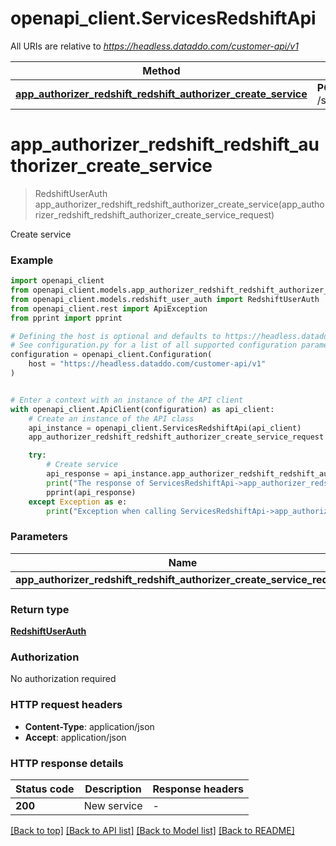 # openapi_client.ServicesRedshiftApi

All URIs are relative to *https://headless.dataddo.com/customer-api/v1*

Method | HTTP request | Description
------------- | ------------- | -------------
[**app_authorizer_redshift_redshift_authorizer_create_service**](ServicesRedshiftApi.md#app_authorizer_redshift_redshift_authorizer_create_service) | **POST** /services/redshift | Create service


# **app_authorizer_redshift_redshift_authorizer_create_service**
> RedshiftUserAuth app_authorizer_redshift_redshift_authorizer_create_service(app_authorizer_redshift_redshift_authorizer_create_service_request)

Create service

### Example


```python
import openapi_client
from openapi_client.models.app_authorizer_redshift_redshift_authorizer_create_service_request import AppAuthorizerRedshiftRedshiftAuthorizerCreateServiceRequest
from openapi_client.models.redshift_user_auth import RedshiftUserAuth
from openapi_client.rest import ApiException
from pprint import pprint

# Defining the host is optional and defaults to https://headless.dataddo.com/customer-api/v1
# See configuration.py for a list of all supported configuration parameters.
configuration = openapi_client.Configuration(
    host = "https://headless.dataddo.com/customer-api/v1"
)


# Enter a context with an instance of the API client
with openapi_client.ApiClient(configuration) as api_client:
    # Create an instance of the API class
    api_instance = openapi_client.ServicesRedshiftApi(api_client)
    app_authorizer_redshift_redshift_authorizer_create_service_request = openapi_client.AppAuthorizerRedshiftRedshiftAuthorizerCreateServiceRequest() # AppAuthorizerRedshiftRedshiftAuthorizerCreateServiceRequest | 

    try:
        # Create service
        api_response = api_instance.app_authorizer_redshift_redshift_authorizer_create_service(app_authorizer_redshift_redshift_authorizer_create_service_request)
        print("The response of ServicesRedshiftApi->app_authorizer_redshift_redshift_authorizer_create_service:\n")
        pprint(api_response)
    except Exception as e:
        print("Exception when calling ServicesRedshiftApi->app_authorizer_redshift_redshift_authorizer_create_service: %s\n" % e)
```



### Parameters


Name | Type | Description  | Notes
------------- | ------------- | ------------- | -------------
 **app_authorizer_redshift_redshift_authorizer_create_service_request** | [**AppAuthorizerRedshiftRedshiftAuthorizerCreateServiceRequest**](AppAuthorizerRedshiftRedshiftAuthorizerCreateServiceRequest.md)|  | 

### Return type

[**RedshiftUserAuth**](RedshiftUserAuth.md)

### Authorization

No authorization required

### HTTP request headers

 - **Content-Type**: application/json
 - **Accept**: application/json

### HTTP response details

| Status code | Description | Response headers |
|-------------|-------------|------------------|
**200** | New service |  -  |

[[Back to top]](#) [[Back to API list]](../README.md#documentation-for-api-endpoints) [[Back to Model list]](../README.md#documentation-for-models) [[Back to README]](../README.md)

